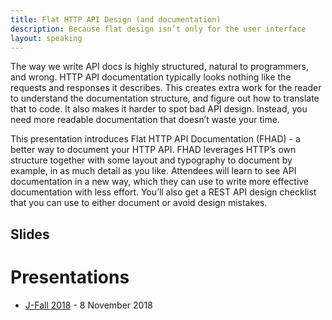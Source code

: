 ```yaml
---
title: Flat HTTP API Design (and documentation)
description: Because flat design isn’t only for the user interface
layout: speaking
---
```


The way we write API docs is highly structured, natural to programmers, and wrong. HTTP API documentation typically looks nothing like the requests and responses it describes. This creates extra work for the reader to understand the documentation structure, and figure out how to translate that to code. It also makes it harder to spot bad API design. Instead, you need more readable documentation that doesn’t waste your time.

This presentation introduces Flat HTTP API Documentation (FHAD) - a better way to document your HTTP API.
FHAD leverages HTTP’s own structure together with some layout and typography to document by example, in as much detail as you like.
Attendees will learn to see API documentation in a new way, which they can use to write more effective documentation with less effort.
You’ll also get a REST API design checklist that you can use to either document or avoid design mistakes.

## Slides

<script async class="speakerdeck-embed" data-id="57d176995c2b4aef83a765264a101387" data-ratio="1.77777777777778" src="//speakerdeck.com/assets/embed.js"></script>

# Presentations

* [J-Fall 2018](https://jfall.nl/sessions/flat-http-api-documentation/) - 8 November 2018
